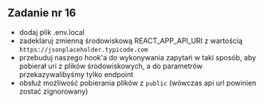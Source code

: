 ## Zadanie nr 16

- dodaj plik .env.local
- zadeklaruj zmienną środowiskową REACT_APP_API_URI z wartością `https://jsonplaceholder.typicode.com`
- przebuduj naszego hook'a do wykonywania zapytań w taki sposób, aby pobierał uri z plików środowiskowych, a do parametrów przekazywalibyśmy tylko endpoint
- obsłuż możliwość pobierania plików z `public` (wówczas api url powinien zostać zignorowany)
